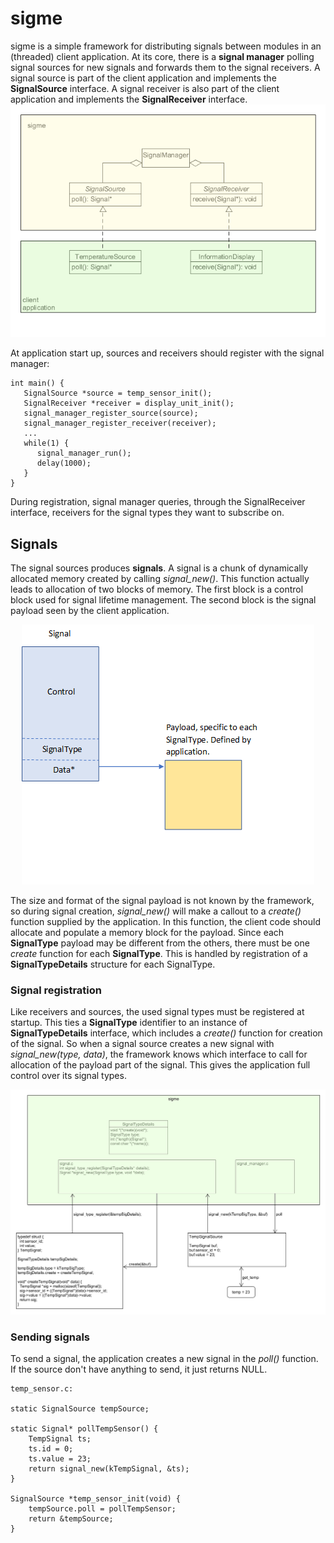 # sigme
sigme is a simple framework for distributing signals between modules in an (threaded) client application. At its core, there is a **signal manager** polling signal sources for new signals and forwards them to the signal receivers. A signal source is part of the client application and implements the **SignalSource** interface. A signal receiver is also part of the client application and implements the **SignalReceiver** interface. 
![overview](/doc/overview.png)

At application start up, sources and receivers should register with the signal manager:
```
int main() {
   SignalSource *source = temp_sensor_init();
   SignalReceiver *receiver = display_unit_init();
   signal_manager_register_source(source);
   signal_manager_register_receiver(receiver);
   ...
   while(1) {
      signal_manager_run();
      delay(1000);
   }
}
```
During registration, signal manager queries, through the SignalReceiver interface, receivers for the signal types they want to subscribe on.
## Signals
The signal sources produces **signals**. A signal is a chunk of dynamically allocated memory created by calling *signal_new()*. This function actually leads to allocation of two blocks of memory. The first block is a control block used for signal lifetime management. The second block is the signal payload seen by the client application. 
<p align="center">
  <img src="/doc/signal2.png">
</p>

The size and format of the signal payload is not known by the framework, so during signal creation, *signal_new()* will make a callout to a *create()* function supplied by the application. In this function, the client code should allocate and populate a memory block for the payload.
Since each **SignalType** payload may be different from the others, there must be one *create* function for each **SignalType**. This is handled by registration of a **SignalTypeDetails** structure for each SignalType.

### Signal registration
Like receivers and sources, the used signal types must be registered at startup. This ties a **SignalType** identifier to an instance of **SignalTypeDetails** interface, which includes a *create()* function for creation of the signal. So when a signal source creates a new signal with *signal_new(type, data)*, the framework knows which interface to call for allocation of the payload part of the signal. This gives the application full control over its signal types.

![signal_registration](/doc/signal_registration.png)


### Sending signals
To send a signal, the application creates a new signal in the *poll()* function. If the source don't have anything to send, it just returns NULL. 
```
temp_sensor.c:

static SignalSource tempSource;

static Signal* pollTempSensor() {
    TempSignal ts;
    ts.id = 0;
    ts.value = 23;
    return signal_new(kTempSignal, &ts);
}

SignalSource *temp_sensor_init(void) {
    tempSource.poll = pollTempSensor;
    return &tempSource;
}
```


